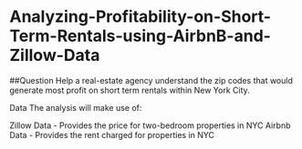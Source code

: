 # Analyzing-Profitability-on-Short-Term-Rentals-using-AirbnB-and-Zillow-Data


##Question Help a real-estate agency understand the zip codes that would generate most profit on short term rentals within New York City.

Data The analysis will make use of:

Zillow Data - Provides the price for two-bedroom properties in NYC
Airbnb Data - Provides the rent charged for properties in NYC
